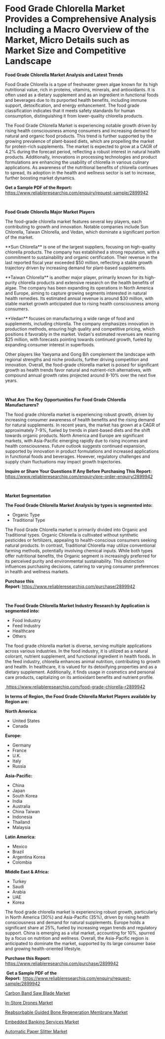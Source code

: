 <p><h1>Food Grade Chlorella Market Provides a Comprehensive Analysis Including a Macro Overview of the Market, Micro Details such as Market Size and Competitive Landscape</h1></p><p><strong>Food Grade Chlorella Market Analysis and Latest Trends</strong></p>
<p><p>Food Grade Chlorella is a type of freshwater green algae known for its high nutritional value, rich in proteins, vitamins, minerals, and antioxidants. It is often used as a dietary supplement and as an ingredient in functional foods and beverages due to its purported health benefits, including immune support, detoxification, and energy enhancement. The food grade classification indicates that it meets safety standards for human consumption, distinguishing it from lower-quality chlorella products.</p><p>The Food Grade Chlorella Market is experiencing notable growth driven by rising health consciousness among consumers and increasing demand for natural and organic food products. This trend is further supported by the growing prevalence of plant-based diets, which are propelling the market for protein-rich supplements. The market is expected to grow at a CAGR of 4.2% during the forecast period, reflecting a robust interest in natural health products. Additionally, innovations in processing technologies and product formulations are enhancing the usability of chlorella in various culinary applications. As awareness of the nutritional benefits of chlorella continues to spread, its adoption in the health and wellness sector is set to increase, further boosting market dynamics.</p></p>
<p><strong>Get a Sample PDF of the Report:&nbsp;</strong> <a href="https://www.reliableresearchiq.com/enquiry/request-sample/2899942?utm_campaign=99&utm_medium=2&utm_source=Github&utm_content=ia&utm_term=16032025&utm_id=food-grade-chlorella">https://www.reliableresearchiq.com/enquiry/request-sample/2899942</a></p>
<p>&nbsp;</p>
<p><strong>Food Grade Chlorella Major Market Players</strong></p>
<p><p>The food-grade chlorella market features several key players, each contributing to growth and innovation. Notable companies include Sun Chlorella, Taiwan Chlorella, and Vedan, which dominate a significant portion of the market.</p><p>**Sun Chlorella** is one of the largest suppliers, focusing on high-quality chlorella products. The company has established a strong reputation, with a commitment to sustainability and organic certification. Their revenue in the last reported fiscal year exceeded $50 million, reflecting a stable growth trajectory driven by increasing demand for plant-based supplements.</p><p>**Taiwan Chlorella** is another major player, primarily known for its high-purity chlorella products and extensive research on the health benefits of algae. The company has been expanding its operations in North America and Europe, aiming to capture growing segments interested in natural health remedies. Its estimated annual revenue is around $30 million, with stable market growth anticipated due to rising health consciousness among consumers.</p><p>**Vedan** focuses on manufacturing a wide range of food and supplements, including chlorella. The company emphasizes innovation in production methods, ensuring high quality and competitive pricing, which positions it favorably in the market. Vedan's estimated revenues are nearing $25 million, with forecasts pointing towards continued growth, fueled by expanding consumer interest in superfoods.</p><p>Other players like Yaeyama and Gong Bih complement the landscape with regional strengths and niche products, further driving competition and innovation. Overall, the food-grade chlorella market is poised for significant growth as health trends favor natural and nutrient-rich alternatives, with compound annual growth rates projected around 8-10% over the next five years.</p></p>
<p>&nbsp;</p>
<p><strong>What Are The Key Opportunities For Food Grade Chlorella Manufacturers?</strong></p>
<p><p>The food grade chlorella market is experiencing robust growth, driven by increasing consumer awareness of health benefits and the rising demand for natural supplements. In recent years, the market has grown at a CAGR of approximately 7-9%, fueled by trends in plant-based diets and the shift towards organic products. North America and Europe are significant markets, with Asia-Pacific emerging rapidly due to rising incomes and health consciousness. Future outlook suggests continued expansion, supported by innovation in product formulations and increased applications in functional foods and beverages. However, regulatory challenges and supply chain fluctuations may impact growth trajectories.</p></p>
<p><strong>Inquire or Share Your Questions If Any Before Purchasing This Report:</strong> <a href="https://www.reliableresearchiq.com/enquiry/pre-order-enquiry/2899942?utm_campaign=99&utm_medium=2&utm_source=Github&utm_content=ia&utm_term=16032025&utm_id=food-grade-chlorella">https://www.reliableresearchiq.com/enquiry/pre-order-enquiry/2899942</a></p>
<p>&nbsp;</p>
<p><strong>Market Segmentation</strong></p>
<p><strong>The Food Grade Chlorella Market Analysis by types is segmented into:</strong></p>
<p><ul><li>Organic Type</li><li>Traditional Type</li></ul></p>
<p><p>The Food Grade Chlorella market is primarily divided into Organic and Traditional types. Organic Chlorella is cultivated without synthetic pesticides or fertilizers, appealing to health-conscious consumers seeking natural products. In contrast, Traditional Chlorella may utilize conventional farming methods, potentially involving chemical inputs. While both types offer nutritional benefits, the Organic segment is increasingly preferred for its perceived purity and environmental sustainability. This distinction influences purchasing decisions, catering to varying consumer preferences in health and wellness markets.</p></p>
<p><strong>Purchase this Report:&nbsp;</strong><a href="https://www.reliableresearchiq.com/purchase/2899942?utm_campaign=99&utm_medium=2&utm_source=Github&utm_content=ia&utm_term=16032025&utm_id=food-grade-chlorella">https://www.reliableresearchiq.com/purchase/2899942</a></p>
<p>&nbsp;</p>
<p><strong>The Food Grade Chlorella Market Industry Research by Application is segmented into:</strong></p>
<p><ul><li>Food Industry</li><li>Feed Industry</li><li>Healthcare</li><li>Others</li></ul></p>
<p><p>The food grade chlorella market is diverse, serving multiple applications across various industries. In the food industry, it is utilized as a natural colorant, nutrient supplement, and functional ingredient in health foods. In the feed industry, chlorella enhances animal nutrition, contributing to growth and health. In healthcare, it is valued for its detoxifying properties and as a dietary supplement. Additionally, it finds usage in cosmetics and personal care products, capitalizing on its antioxidant benefits and nutrient profile.</p></p>
<p><a href="https://www.reliableresearchiq.com/food-grade-chlorella-r2899942?utm_campaign=99&utm_medium=2&utm_source=Github&utm_content=ia&utm_term=16032025&utm_id=food-grade-chlorella">&nbsp;https://www.reliableresearchiq.com/food-grade-chlorella-r2899942</a></p>
<p><strong>In terms of Region, the Food Grade Chlorella Market Players available by Region are:</strong></p>
<p>
    <p> <strong> North America: </strong>
        <ul>
            <li>United States</li>
            <li>Canada</li>
        </ul>
        </p> 
    <p> <strong> Europe: </strong>
        <ul>
            <li>Germany</li>
            <li>France</li>
            <li>U.K.</li>
            <li>Italy</li>
            <li>Russia</li>
        </ul>
        </p> 
    <p> <strong> Asia-Pacific: </strong>
        <ul>
            <li>China</li>
            <li>Japan</li>
            <li>South Korea</li>
            <li>India</li>
            <li>Australia</li>
            <li>China Taiwan</li>
            <li>Indonesia</li>
            <li>Thailand</li>
            <li>Malaysia</li>
        </ul>
        </p> 
    <p> <strong> Latin America: </strong>
        <ul>
            <li>Mexico</li>
            <li>Brazil</li>
            <li>Argentina Korea</li>
            <li>Colombia</li>
        </ul>
        </p> 
    <p> <strong> Middle East & Africa: </strong>
        <ul>
            <li>Turkey</li>
            <li>Saudi</li>
            <li>Arabia</li>
            <li>UAE</li>
            <li>Korea</li>
        </ul>
    </p>
    </p>
<p><p>The food grade chlorella market is experiencing robust growth, particularly in North America (30%) and Asia-Pacific (35%), driven by rising health consciousness and demand for natural supplements. Europe holds a significant share at 25%, fueled by increasing vegan trends and regulatory support. China is emerging as a vital market, accounting for 10%, spurred by a focus on nutrition and wellness. Overall, the Asia-Pacific region is anticipated to dominate the market, supported by its large consumer base and growing health-oriented lifestyle.</p></p>
<p><strong>Purchase this Report: </strong><a href="https://www.reliableresearchiq.com/purchase/2899942?utm_campaign=99&utm_medium=2&utm_source=Github&utm_content=ia&utm_term=16032025&utm_id=food-grade-chlorella">https://www.reliableresearchiq.com/purchase/2899942</a></p>
<p>&nbsp;<strong>Get a Sample PDF of the Report:&nbsp;&nbsp;</strong><a href="https://www.reliableresearchiq.com/enquiry/request-sample/2899942?utm_campaign=99&utm_medium=2&utm_source=Github&utm_content=ia&utm_term=16032025&utm_id=food-grade-chlorella">https://www.reliableresearchiq.com/enquiry/request-sample/2899942</a></p>
<p><strong></strong></p>
<p><p><a href="https://github.com/vespigeakexc/Market-Research-Report-List-1/blob/main/carbon-band-saw-blade-market.md?utm_campaign=99&utm_medium=2&utm_source=Github&utm_content=ia&utm_term=16032025&utm_id=food-grade-chlorella">Carbon Band Saw Blade Market</a></p><p><a href="https://github.com/afghatakito29/Market-Research-Report-List-1/blob/main/in-store-drones-market.md?utm_campaign=99&utm_medium=2&utm_source=Github&utm_content=ia&utm_term=16032025&utm_id=food-grade-chlorella">In-Store Drones Market</a></p><p><a href="https://github.com/atawanyeze/Market-Research-Report-List-1/blob/main/reabsorbable-guided-bone-regeneration-membrane-market.md?utm_campaign=99&utm_medium=2&utm_source=Github&utm_content=ia&utm_term=16032025&utm_id=food-grade-chlorella">Reabsorbable Guided Bone Regeneration Membrane Market</a></p><p><a href="https://github.com/eimutelufta/Market-Research-Report-List-1/blob/main/embedded-banking-services-market.md?utm_campaign=99&utm_medium=2&utm_source=Github&utm_content=ia&utm_term=16032025&utm_id=food-grade-chlorella">Embedded Banking Services Market</a></p><p><a href="https://github.com/saqafidrahea/Market-Research-Report-List-1/blob/main/automatic-paper-slitter-market.md?utm_campaign=99&utm_medium=2&utm_source=Github&utm_content=ia&utm_term=16032025&utm_id=food-grade-chlorella">Automatic Paper Slitter Market</a></p></p>